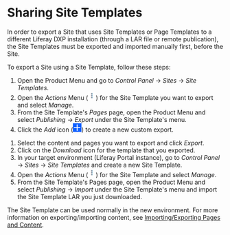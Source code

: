 # Sharing Site Templates

In order to export a Site that uses Site Templates or Page Templates to a different Liferay DXP installation (through a LAR file or remote publication), the Site Templates must be exported and imported manually first, before the Site.

To export a Site using a Site Template, follow these steps:

1. Open the Product Menu and go to _Control Panel_ &rarr; _Sites_ &rarr; _Site Templates_.
1. Open the _Actions_ Menu (![Actions](../../images/icon-actions.png)) for the Site Template you want to export and select _Manage_.
1. From the Site Template's _Pages_ page, open the Product Menu and select _Publishing_ &rarr; _Export_ under the Site Template's menu.
1. Click the _Add_ icon (![Add](../../images/icon-add.png)) to create a new custom export.

<!-- Screenshot -->

1. Select the content and pages you want to export and click _Export_.
1. Click on the _Download_ icon for the template that you exported.
1. In your target environment (Liferay Portal instance), go to _Control Panel_ &rarr; _Sites_ &rarr; _Site Templates_ and create a new Site Template.
1. Open the _Actions_ Menu (![Actions](../../images/icon-actions.png)) for the Site Template and select _Manage_.
1. From the Site Template's Pages page, open the Product Menu and select _Publishing_ &rarr; _Import_ under the Site Template's menu and import the Site Template LAR you just downloaded.

<!-- Screenshot -->

The Site Template can be used normally in the new environment. For more information on exporting/importing content, see [Importing/Exporting Pages and Content](./importing-exporting-pages-and-content.md).
